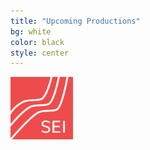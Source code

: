 ```yaml
---
title: "Upcoming Productions"
bg: white
color: black
style: center
---
```


<img src="../img/SEI_logo.png" height="100px" width="100px">


